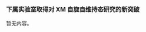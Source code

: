 <h3 class="text-center">下属实验室取得对 XM 自旋自维持态研究的新突破</h3>

[title]: <> (下属实验室取得对 XM 自旋自维持态研究的新突破)
[time]: <> (2020-01-21)

暂无内容。

